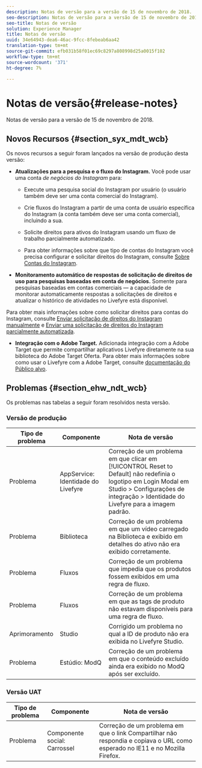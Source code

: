```yaml
---
description: Notas de versão para a versão de 15 de novembro de 2018.
seo-description: Notas de versão para a versão de 15 de novembro de 2018.
seo-title: Notas de versão
solution: Experience Manager
title: Notas de versão
uuid: 34e64943-dea6-46ac-9fcc-8febeab6aa42
translation-type: tm+mt
source-git-commit: efb031b58f01ec69c8297a808998d25a0015f102
workflow-type: tm+mt
source-wordcount: '371'
ht-degree: 7%

---
```



# Notas de versão{#release-notes}

Notas de versão para a versão de 15 de novembro de 2018.

## Novos Recursos {#section_syx_mdt_wcb}

Os novos recursos a seguir foram lançados na versão de produção desta versão:

* **Atualizações para a pesquisa e o fluxo do Instagram.** Você pode usar uma conta  *de negócios do Instagram* para:

   * Execute uma pesquisa social do Instagram por usuário (o usuário também deve ser uma conta comercial do Instagram).

   * Crie fluxos do Instagram a partir de uma conta de usuário específica do Instagram (a conta também deve ser uma conta comercial), incluindo a sua.

   * Solicite direitos para ativos do Instagram usando um fluxo de trabalho parcialmente automatizado.

   * Para obter informações sobre que tipo de contas do Instagram você precisa configurar e solicitar direitos do Instagram, consulte [Sobre Contas do Instagram](/help/using/c-users-creating-accounts-with-studio-access/t-configure-social-accout-instagram/c-about-instagram-accounts.md).

* **Monitoramento automático de respostas de solicitação de direitos de uso para pesquisas baseadas em conta de negócios.** Somente para pesquisas baseadas em contas comerciais — a capacidade de monitorar automaticamente respostas a solicitações de direitos e atualizar o histórico de atividades no Livefyre está disponível.

Para obter mais informações sobre como solicitar direitos para contas do Instagram, consulte [Enviar solicitação de direitos do Instagram manualmente](/help/using/c-how-requesting-rights-works/c-send-instagram-manual-rights-request.md) e [Enviar uma solicitação de direitos do Instagram parcialmente automatizada](/help/using/c-how-requesting-rights-works/c-send-an-instagram-rights-request-from-the-library.md).

* **Integração com o Adobe Target.** Adicionada integração com a Adobe Target que permite compartilhar aplicativos Livefyre diretamente na sua biblioteca do Adobe Target Oferta. Para obter mais informações sobre como usar o Livefyre com a Adobe Target, consulte [documentação do Público alvo](hhttps://docs.adobe.com/content/help/en/livefyre/using/library/livefyre-target.html).

## Problemas {#section_ehw_ndt_wcb}

Os problemas nas tabelas a seguir foram resolvidos nesta versão.

### Versão de produção

| Tipo de problema | Componente | Nota de versão |
|--- |--- |--- |
| Problema | AppService: Identidade do Livefyre | Correção de um problema em que clicar em [!UICONTROL Reset to Default] não redefinia o logotipo em Login Modal em Studio > Configurações de integração > Identidade do Livefyre para a imagem padrão. |
| Problema | Biblioteca | Correção de um problema em que um vídeo carregado na Biblioteca e exibido em detalhes do ativo não era exibido corretamente. |
| Problema | Fluxos | Correção de um problema que impedia que os produtos fossem exibidos em uma regra de fluxo. |
| Problema | Fluxos | Correção de um problema em que as tags de produto não estavam disponíveis para uma regra de fluxo. |
| Aprimoramento | Studio | Corrigido um problema no qual a ID de produto não era exibida no Livefyre Studio. |
| Problema | Estúdio: ModQ | Correção de um problema em que o conteúdo excluído ainda era exibido no ModQ após ser excluído. |

### Versão UAT

| **Tipo de problema** | **Componente** | **Nota de versão** |
|---|---|---|
| Problema | Componente social: Carrossel | Correção de um problema em que o link Compartilhar não respondia e copiava o URL como esperado no IE11 e no Mozilla Firefox. |